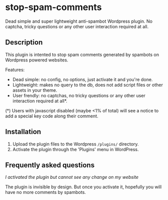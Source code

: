 stop-spam-comments
==================

Dead simple and super lightweight anti-spambot Wordpress plugin. No captcha, tricky questions or any other user interaction required at all.

## Description

This plugin is intented to stop spam comments generated by spambots on Wordpress powered websites.

Features:
* Dead simple: no config, no options, just activate it and you're done.
* Lightweight: makes no query to the db, does not add script files or other assets in your theme.
* User frendly: no captchas, no tricky questions or any other user interaction required at all*.

(*) Users with javascript disabled (maybe <1% of total) will see a notice to add a special key code along their comment.

## Installation 

1. Upload the plugin files to the Wordpress `/plugins/` directory.
2. Activate the plugin through the 'Plugins' menu in WordPress.

## Frequently asked questions 

*I activated the plugin but cannot see any change on my website*

The plugin is invisible by design. But once you activate it, hopefully you will have no more comments by spambots.

